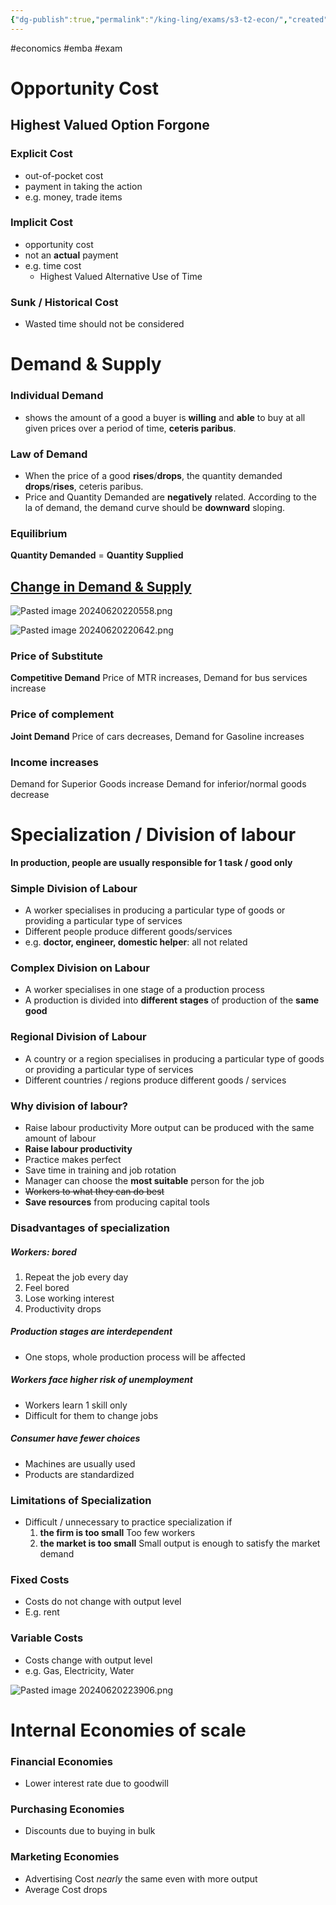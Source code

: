 ```yaml
---
{"dg-publish":true,"permalink":"/king-ling/exams/s3-t2-econ/","created":"2025-03-26T23:38:38.696+08:00","updated":"2024-11-12T18:21:57.000+08:00"}
---
```


#economics #emba #exam

# Opportunity Cost
## Highest Valued Option Forgone

### Explicit Cost
- out-of-pocket cost
- payment in taking the action
- e.g. money, trade items
### Implicit Cost
- opportunity cost
- not an **actual** payment
- e.g. time cost
	- Highest Valued Alternative Use of Time
### **Sunk** / Historical Cost
- Wasted time should not be considered

# Demand & Supply
### Individual Demand
- shows the amount of a good a buyer is **willing** and **able** to buy at all given prices over a period of time, **ceteris paribus**.
### Law of Demand
- When the price of a good **rises**/**drops**, the quantity demanded **drops**/**rises**, ceteris paribus.
- Price and Quantity Demanded are **negatively** related. According to the la of demand, the demand curve should be **downward** sloping.
### Equilibrium
**Quantity Demanded** = **Quantity Supplied**
## <u>Change in Demand & Supply</u>

![Pasted image 20240620220558.png](/img/user/assets/Others/Pasted%20image%2020240620220558.png)

![Pasted image 20240620220642.png](/img/user/assets/Others/Pasted%20image%2020240620220642.png)

### Price of Substitute
**Competitive Demand**
Price of MTR increases, Demand for bus services increase
### Price of complement
**Joint Demand**
Price of cars decreases, Demand for Gasoline increases
### Income increases
Demand for Superior Goods increase
Demand for inferior/normal goods decrease

# Specialization / Division of labour
**In production, people are usually responsible for 1 task / good only**
### Simple Division of Labour
- A worker specialises in producing a particular type of goods or providing a particular type of services
- Different people produce different goods/services
- e.g. **doctor, engineer, domestic helper**: all not related
### Complex Division on Labour
- A worker specialises in one stage of a production process
- A production is divided into **different stages** of production of the **same good**
### Regional Division of Labour
- A country or a region specialises in producing a particular type of goods or providing a particular type of services
- Different countries / regions produce different goods / services

### Why division of labour?
- Raise labour productivity
	More output can be produced with the same amount of labour
- **Raise labour productivity**
- Practice makes perfect
- Save time in training and job rotation
- Manager can choose the **most suitable** person for the job
- <s>Workers to what they can do best</s>
- **Save resources** from producing capital tools

### Disadvantages of specialization
##### Workers: bored
1. Repeat the job every day
2. Feel bored
3. Lose working interest
4. Productivity drops
##### Production stages are interdependent 
- One stops, whole production process will be affected
##### Workers face higher risk of unemployment
 - Workers learn 1 skill only
 - Difficult for them to change jobs
##### Consumer have fewer choices
 - Machines are usually used
 - Products are standardized

### Limitations of Specialization
- Difficult / unnecessary to practice specialization if 
	1. **the firm is too small** 
		Too few workers
	2. **the market is too small**
		Small output is enough to satisfy the market demand

### Fixed Costs
- Costs do not change with output level
- E.g. rent
### Variable Costs
- Costs change with output level
- e.g. Gas, Electricity, Water

![Pasted image 20240620223906.png](/img/user/assets/Others/Pasted%20image%2020240620223906.png)

# Internal Economies of scale
### Financial Economies
- Lower interest rate due to goodwill
### Purchasing Economies
- Discounts due to buying in bulk
### Marketing Economies
- Advertising Cost *nearly* the same even with more output
- Average Cost drops




